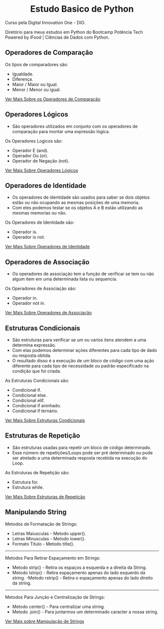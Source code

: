 <h1 align=center>Estudo Basico de Python</h1>

 Curso pela Digital Innovation One - DIO.<br>

 Diretório para meus estudos em Python do Bootcamp Potência Tech <br> Powered by iFood | Ciências de Dados com Python.
 
<h2>Operadores de Comparação</h2>

  Os tipos de comparadores são:
   - Igualdade.
   - Diferença.
   - Maior / Maior ou Igual.
   - Menor / Menor ou igual.

   [Ver Mais Sobre os Operadores de Comparação](https://github.com/henferreirapro/Primeiros-Passos-Python-DIO/tree/main/6%20-%20Tipos%20de%20Operadores/1-operadores-compara%C3%A7%C3%A3o)


<h2>Operadores Lógicos</h2>

  - São operadores utilizados em conjunto com os operadores de comparação para montar uma expressão lógica.

  Os Operadores Logicos são:
   - Operador E (and).
   - Operador Ou (or).
   - Operador de Negação (not).

   [Ver Mais Sobre Operadores Lógicos](https://github.com/henferreirapro/Primeiros-Passos-Python-DIO/tree/main/6%20-%20Tipos%20de%20Operadores/2-operadores-logicos)


<h2>Operadores de Identidade</h2>

  - Os operadores de identidade são usados para saber se dois objetos estão ou não ocupando as mesmas posições de uma memoria.
  - Com eles podemos testar se os objetos A e B estão utilizando as mesmas memorias ou não.

  Os Operadores de Identidade são:
   - Operador is.
   - Operador is not.


   [Ver Mais Sobre Operadores de Identidade](https://github.com/henferreirapro/Primeiros-Passos-Python-DIO/tree/main/6%20-%20Tipos%20de%20Operadores/3-operadores-identidade)


<h2>Operadores de Associação</h2>

 - Os operadores de associação tem a função de verificar se tem ou não algum item em uma determinada lista ou sequencia.

  Os Operadores de Associação são:
   - Operador in.
   - Operador not in.
  
   [Ver Mais Sobre Operadores de Associação](https://github.com/henferreirapro/Primeiros-Passos-Python-DIO/tree/main/6%20-%20Tipos%20de%20Operadores/4-operadores-associa%C3%A7%C3%A3o)


<h2>Estruturas Condicionais</h2>

  - São estruturas para verificar se um ou varios itens atendem a uma determina expressão.
  - Com elas podemos determinar ações diferentes para cada tipo de dado ou resposta obtida.
  - O resultado disso é a execução de um bloco de código com uma ação diferente para cada tipo de necessidade ou padrão especificado na condição que foi criada.

  As Estruturas Condicionais são:
   - Condicional if.
   - Condicional else.
   - Condicional elif.
   - Condicional if aninhado.
   - Condicional if ternário.

   [Ver Mais Sobre Estruturas Condicionais](https://github.com/henferreirapro/Primeiros-Passos-Python-DIO/tree/main/7%20-%20Estruturas%20Condicionais)


<h2>Estruturas de Repetição</h2>

  - São estruturas usadas para repetir um bloco de código determinado.
  - Esse número de repetições/Loops pode ser pré determinado ou pode ser atrelado a uma determinada resposta recebida na execução do Loop.

  As Estruturas de Repetição são:
   - Estrutura for.
   - Estrutura while.

   [Ver Mais Sobre Estruturas de Repetição](https://github.com/henferreirapro/Primeiros-Passos-Python-DIO/tree/main/8%20-%20Estruturas%20de%20Repeti%C3%A7%C3%A3o)


<h2>Manipulando String</h2>
  
  Metodos de Formatação de Strings:
  - Letras Maiusculas - Metodo upper().
  - Letras Minusculas - Metodo lower().
  - Formato Titulo - Metodo title().
  ___
  
  Metodos Para Retirar Espaçamento em Strings:
  - Metodo strip() - Retira os espaços a esquerda e a direita da String.
  - Metodo lstrip() - Retira espaçamento apenas do lado esquerdo da string.
  -Metodo rstrip() - Retira o espaçamento apenas do lado direito da string.
  ___
  
  Metodos Para Junção e Centralização de Strings:
  - Metodo center() - Para centralizar uma string.
  - Metodo .join() - Para juntarmos um determinado caracter a nossa string.
  
  [Ver Mais sobre Manipulação de Strings](https://github.com/henferreirapro/Primeiros-Passos-Python-DIO/tree/main/9%20-%20Manipulando%20Strings)

